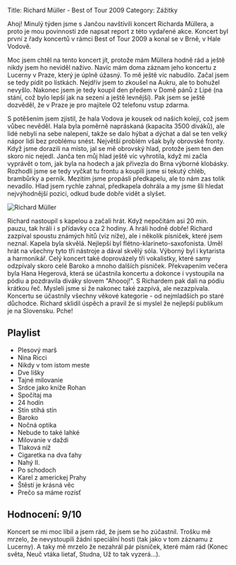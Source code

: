 Title: Richard Müller - Best of Tour 2009
Category: Zážitky

Ahoj! Minulý týden jsme s Jančou navštívili koncert Richarda Müllera, a
proto je mou povinností zde napsat report z této vydařené akce. Koncert
byl první z řady koncertů v rámci Best of Tour 2009 a konal se v Brně, v
Hale Vodově.

Moc jsem chtěl na tento koncert jít, protože mám Müllera hodně rád a
ještě nikdy jsem ho neviděl naživo. Navíc mám doma záznam jeho koncertu
z Lucerny v Praze, který je úplně úžasný. To mě ještě víc nabudilo.
Začal jsem se tedy pídit po lístkách. Nejdřív jsem to zkoušel na Aukru,
ale to bohužel nevyšlo. Nakonec jsem je tedy koupil den předem v Domě
pánů z Lipé (na stání, což bylo lepší jak na sezení a ještě levnější).
Pak jsem se ještě dozvěděl, že v Praze je pro majitele O2 telefonu vstup
zdarma.

S potěšením jsem zjistil, že hala Vodova je kousek od našich kolejí, což
jsem vůbec nevěděl. Hala byla poměrně napráskaná (kapacita 3500 diváků),
ale lidé nebyli na sebe nalepení, takže se dalo hýbat a dýchat a dal se
ten velký nápor lidí bez problému snést. Největší problém však byly
obrovské fronty. Když jsme dorazili na místo, jal se mě obrovský hlad,
protože jsem ten den skoro nic nejedl. Janča ten můj hlad ještě víc
vyhrotila, když mi začla vyprávět o tom, jak byla na hodech a jak
přivezla do Brna výborné klobásky. Rozhodli jsme se tedy vyčkat tu
frontu a koupili jsme si tekutý chléb, brambůrky a perník. Mezitím jsme
propásli předkapelu, ale to nám zas tolik nevadilo. Hlad jsem rychle
zahnal, předkapela dohrála a my jsme šli hledat nejvýhodnější pozici,
odkud bude dobře vidět a slyšet.

![Richard Müller]({filename}images/richard-muller-best-of-tour-2009.jpg)

Richard nastoupil s kapelou a začali hrát. Když nepočítám asi 20 min.
pauzu, tak hráli i s přídavky cca 2 hodiny. A hráli hodně dobře! Richard
zazpíval spoustu známých hitů (viz níže), ale i několik písniček, které
jsem neznal. Kapela byla skvělá. Nejlepší byl
flétno-klarineto-saxofonista. Uměl hrát na všechny tyto tři nástroje a
dával skvělý sóla. Výborný byl i kytarista a harmonikář. Celý koncert
také doprovázely tři vokalistky, které samy odzpívaly skoro celé Baroko
a mnoho dalších písniček. Překvapením večera byla Hana Hegerová, která
se účastnila koncertu a dokonce i vystoupila na pódiu a pozdravila
diváky slovem "Ahoooj!". S Richardem pak dali na pódiu krátkou řeč.
Mysleli jsme si že nakonec také zazpívá, ale nezazpívala. Koncertu se
účastnily všechny věkové kategorie - od nejmladších po staré důchodce.
Richard sklidil úspěch a pravil že si myslel že nejlepší publikum je na
Slovensku. Pche!

## Playlist

- Plesový marš
- Nina Ricci
- Nikdy v tom istom meste
- Dve líšky
- Tajné milovanie
- Srdce jako kníže Rohan
- Spočítaj ma
- 24 hodín
- Stín stíhá stín
- Baroko
- Nočná optika
- Nebude to také lahké
- Milovanie v daždi
- Tlaková níž
- Cigaretka na dva ťahy
- Nahý II.
- Po schodoch
- Karel z americkej Prahy
- Štěstí je krásná věc
- Prečo sa máme rozísť

## Hodnocení: 9/10

Koncert se mi moc líbil a jsem rád, že jsem se ho zúčastnil. Trošku mě
mrzelo, že nevystoupili žádní speciální hosti (tak jako v tom záznamu z
Lucerny). A taky mě mrzelo že nezahrál pár písniček, které mám rád
(Konec světa, Neuč vtáka lietať, Studna, Už to tak vyzerá...).
